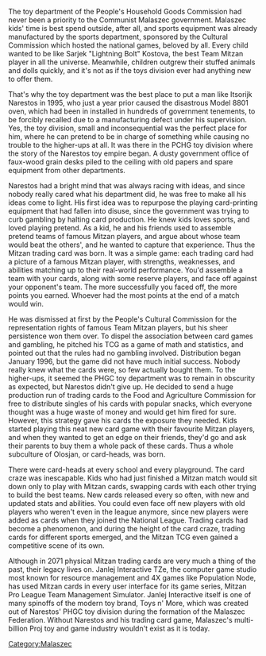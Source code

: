 The toy department of the People's Household Goods Commission had never
been a priority to the Communist Malaszec government. Malaszec kids'
time is best spend outside, after all, and sports equipment was already
manufactured by the sports department, sponsored by the Cultural
Commission which hosted the national games, beloved by all. Every child
wanted to be like Sarjek "Lightning Bolt" Kostova, the best Team Mitzan
player in all the universe. Meanwhile, children outgrew their stuffed
animals and dolls quickly, and it's not as if the toys division ever had
anything new to offer them.

That's why the toy department was the best place to put a man like
Itsorijk Narestos in 1995, who just a year prior caused the disastrous
Model 8801 oven, which had been in installed in hundreds of government
tenements, to be forcibly recalled due to a manufacturing defect under
his supervision. Yes, the toy division, small and inconsequential was
the perfect place for him, where he can pretend to be in charge of
something while causing no trouble to the higher-ups at all. It was
there in the PCHG toy division where the story of the Narestos toy
empire began. A dusty government office of faux-wood grain desks piled
to the ceiling with old papers and spare equipment from other
departments.

Narestos had a bright mind that was always racing with ideas, and since
nobody really cared what his department did, he was free to make all his
ideas come to light. His first idea was to repurpose the playing
card-printing equipment that had fallen into disuse, since the
government was trying to curb gambling by halting card production. He
knew kids loves sports, and loved playing pretend. As a kid, he and his
friends used to assemble pretend teams of famous Mitzan players, and
argue about whose team would beat the others', and he wanted to capture
that experience. Thus the Mitzan trading card was born. It was a simple
game: each trading card had a picture of a famous Mitzan player, with
strengths, weaknesses, and abilities matching up to their real-world
performance. You'd assemble a team with your cards, along with some
reserve players, and face off against your opponent's team. The more
successfully you faced off, the more points you earned. Whoever had the
most points at the end of a match would win.

He was dismissed at first by the People's Cultural Commission for the
representation rights of famous Team Mitzan players, but his sheer
persistence won them over. To dispel the association between card games
and gambling, he pitched his TCG as a game of math and statistics, and
pointed out that the rules had no gambling involved. Distribution began
January 1996, but the game did not have much initial success. Nobody
really knew what the cards were, so few actually bought them. To the
higher-ups, it seemed the PHGC toy department was to remain in obscurity
as expected, but Narestos didn't give up. He decided to send a huge
production run of trading cards to the Food and Agriculture Commission
for free to distribute singles of his cards with popular snacks, which
everyone thought was a huge waste of money and would get him fired for
sure. However, this strategy gave his cards the exposure they needed.
Kids started playing this neat new card game with their favourite Mitzan
players, and when they wanted to get an edge on their friends, they'd go
and ask their parents to buy them a whole pack of these cards. Thus a
whole subculture of Olosjan, or card-heads, was born.

There were card-heads at every school and every playground. The card
craze was inescapable. Kids who had just finished a Mitzan match would
sit down only to play with Mitzan cards, swapping cards with each other
trying to build the best teams. New cards released every so often, with
new and updated stats and abilities. You could even face off new players
with old players who weren't even in the league anymore, since new
players were added as cards when they joined the National League.
Trading cards had become a phenomenon, and during the height of the card
craze, trading cards for different sports emerged, and the Mitzan TCG
even gained a competitive scene of its own.

Although in 2071 physical Mitzan trading cards are very much a thing of
the past, their legacy lives on. Janlej Interactive TZe, the computer
game studio most known for resource management and 4X games like
Population Node, has used Mitzan cards in every user interface for its
game series, Mitzan Pro League Team Management Simulator. Janlej
Interactive itself is one of many spinoffs of the modern toy brand, Toys
n' More, which was created out of Narestos' PHGC toy division during the
formation of the Malaszec Federation. Without Narestos and his trading
card game, Malaszec's multi-billion Proj toy and game industry wouldn't
exist as it is today.

[Category:Malaszec](Category:Malaszec "wikilink")
